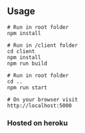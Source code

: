 ## Usage
```
# Run in root folder
npm install

# Run in /client folder
cd client
npm install
npm run build

# Run in root folder
cd ..
npm run start

# On your browser visit 
http://localhost:5000

```

### Hosted on heroku
